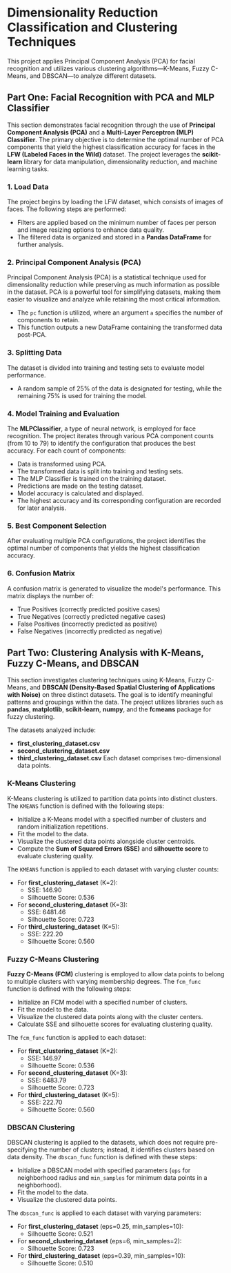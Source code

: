 # Dimensionality Reduction Classification and Clustering Techniques
This project applies Principal Component Analysis (PCA) for facial recognition and utilizes various clustering algorithms—K-Means, Fuzzy C-Means, and DBSCAN—to analyze different datasets.

## Part One: Facial Recognition with PCA and MLP Classifier
This section demonstrates facial recognition through the use of **Principal Component Analysis (PCA)** and a **Multi-Layer Perceptron (MLP) Classifier**. The primary objective is to determine the optimal number of PCA components that yield the highest classification accuracy for faces in the **LFW (Labeled Faces in the Wild)** dataset. The project leverages the **scikit-learn** library for data manipulation, dimensionality reduction, and machine learning tasks.

### 1. Load Data
The project begins by loading the LFW dataset, which consists of images of faces. The following steps are performed:
- Filters are applied based on the minimum number of faces per person and image resizing options to enhance data quality.
- The filtered data is organized and stored in a **Pandas DataFrame** for further analysis.

### 2. Principal Component Analysis (PCA)
Principal Component Analysis (PCA) is a statistical technique used for dimensionality reduction while preserving as much information as possible in the dataset. PCA is a powerful tool for simplifying datasets, making them easier to visualize and analyze while retaining the most critical information.
- The `pc` function is utilized, where an argument `a` specifies the number of components to retain.
- This function outputs a new DataFrame containing the transformed data post-PCA.

### 3. Splitting Data
The dataset is divided into training and testing sets to evaluate model performance. 
- A random sample of 25% of the data is designated for testing, while the remaining 75% is used for training the model.

### 4. Model Training and Evaluation
The **MLPClassifier**, a type of neural network, is employed for face recognition. The project iterates through various PCA component counts (from 10 to 79) to identify the configuration that produces the best accuracy. For each count of components:
- Data is transformed using PCA.
- The transformed data is split into training and testing sets.
- The MLP Classifier is trained on the training dataset.
- Predictions are made on the testing dataset.
- Model accuracy is calculated and displayed. 
- The highest accuracy and its corresponding configuration are recorded for later analysis.

### 5. Best Component Selection
After evaluating multiple PCA configurations, the project identifies the optimal number of components that yields the highest classification accuracy.

### 6. Confusion Matrix
A confusion matrix is generated to visualize the model's performance. This matrix displays the number of:
- True Positives (correctly predicted positive cases)
- True Negatives (correctly predicted negative cases)
- False Positives (incorrectly predicted as positive)
- False Negatives (incorrectly predicted as negative)

## Part Two: Clustering Analysis with K-Means, Fuzzy C-Means, and DBSCAN
This section investigates clustering techniques using K-Means, Fuzzy C-Means, and **DBSCAN (Density-Based Spatial Clustering of Applications with Noise)** on three distinct datasets. The goal is to identify meaningful patterns and groupings within the data. The project utilizes libraries such as **pandas**, **matplotlib**, **scikit-learn**, **numpy**, and the **fcmeans** package for fuzzy clustering.

The datasets analyzed include:
- **first_clustering_dataset.csv**
- **second_clustering_dataset.csv**
- **third_clustering_dataset.csv**
Each dataset comprises two-dimensional data points.

### K-Means Clustering
K-Means clustering is utilized to partition data points into distinct clusters. The `KMEANS` function is defined with the following steps:
- Initialize a K-Means model with a specified number of clusters and random initialization repetitions.
- Fit the model to the data.
- Visualize the clustered data points alongside cluster centroids.
- Compute the **Sum of Squared Errors (SSE)** and **silhouette score** to evaluate clustering quality.

The `KMEANS` function is applied to each dataset with varying cluster counts:
- For **first_clustering_dataset** (K=2): 
  - SSE: 146.90
  - Silhouette Score: 0.536
- For **second_clustering_dataset** (K=3):
  - SSE: 6481.46
  - Silhouette Score: 0.723
- For **third_clustering_dataset** (K=5):
  - SSE: 222.20
  - Silhouette Score: 0.560

### Fuzzy C-Means Clustering
**Fuzzy C-Means (FCM)** clustering is employed to allow data points to belong to multiple clusters with varying membership degrees. The `fcm_func` function is defined with the following steps:
- Initialize an FCM model with a specified number of clusters.
- Fit the model to the data.
- Visualize the clustered data points along with the cluster centers.
- Calculate SSE and silhouette scores for evaluating clustering quality.

The `fcm_func` function is applied to each dataset:
- For **first_clustering_dataset** (K=2):
  - SSE: 146.97
  - Silhouette Score: 0.536
- For **second_clustering_dataset** (K=3):
  - SSE: 6483.79
  - Silhouette Score: 0.723
- For **third_clustering_dataset** (K=5):
  - SSE: 222.70
  - Silhouette Score: 0.560

### DBSCAN Clustering
DBSCAN clustering is applied to the datasets, which does not require pre-specifying the number of clusters; instead, it identifies clusters based on data density. The `dbscan_func` function is defined with these steps:
- Initialize a DBSCAN model with specified parameters (`eps` for neighborhood radius and `min_samples` for minimum data points in a neighborhood).
- Fit the model to the data.
- Visualize the clustered data points.

The `dbscan_func` is applied to each dataset with varying parameters:
- For **first_clustering_dataset** (eps=0.25, min_samples=10):
  - Silhouette Score: 0.521
- For **second_clustering_dataset** (eps=6, min_samples=2):
  - Silhouette Score: 0.723
- For **third_clustering_dataset** (eps=0.39, min_samples=10):
  - Silhouette Score: 0.510
